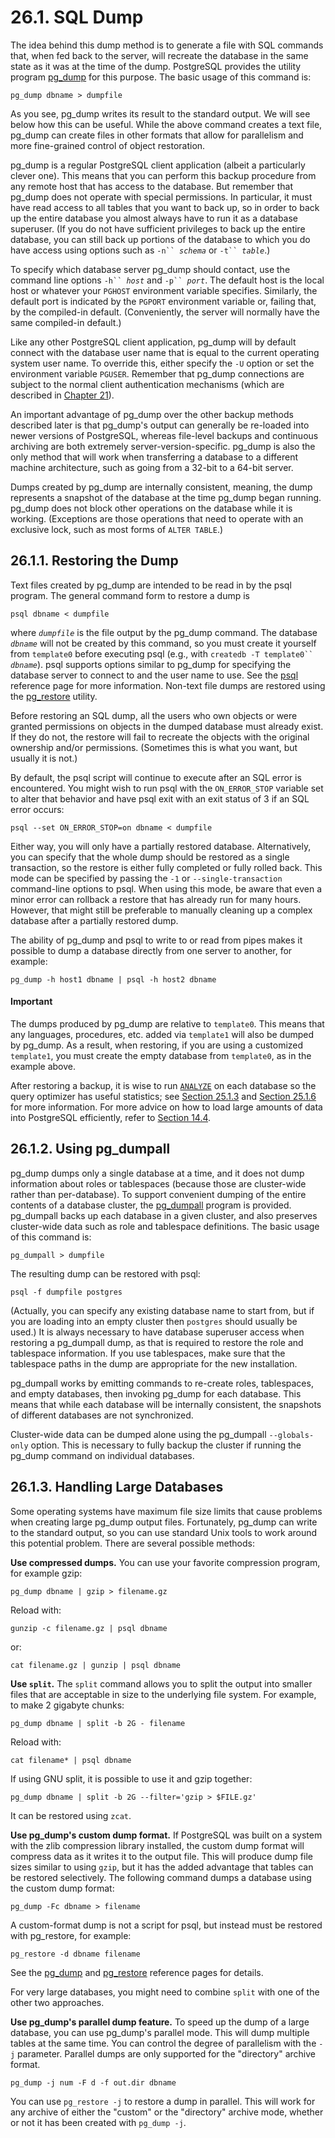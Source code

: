 # 26.1. SQL Dump

The idea behind this dump method is to generate a file with SQL commands that, when fed back to the server, will recreate the database in the same state as it was at the time of the dump. PostgreSQL provides the utility program [pg\_dump](https://www.postgresql.org/docs/15/app-pgdump.html) for this purpose. The basic usage of this command is:

```
pg_dump dbname > dumpfile
```

As you see, pg\_dump writes its result to the standard output. We will see below how this can be useful. While the above command creates a text file, pg\_dump can create files in other formats that allow for parallelism and more fine-grained control of object restoration.

pg\_dump is a regular PostgreSQL client application (albeit a particularly clever one). This means that you can perform this backup procedure from any remote host that has access to the database. But remember that pg\_dump does not operate with special permissions. In particular, it must have read access to all tables that you want to back up, so in order to back up the entire database you almost always have to run it as a database superuser. (If you do not have sufficient privileges to back up the entire database, you can still back up portions of the database to which you do have access using options such as `-n`` `_`schema`_ or `-t`` `_`table`_.)

To specify which database server pg\_dump should contact, use the command line options `-h`` `_`host`_ and `-p`` `_`port`_. The default host is the local host or whatever your `PGHOST` environment variable specifies. Similarly, the default port is indicated by the `PGPORT` environment variable or, failing that, by the compiled-in default. (Conveniently, the server will normally have the same compiled-in default.)

Like any other PostgreSQL client application, pg\_dump will by default connect with the database user name that is equal to the current operating system user name. To override this, either specify the `-U` option or set the environment variable `PGUSER`. Remember that pg\_dump connections are subject to the normal client authentication mechanisms (which are described in [Chapter 21](https://www.postgresql.org/docs/15/client-authentication.html)).

An important advantage of pg\_dump over the other backup methods described later is that pg\_dump's output can generally be re-loaded into newer versions of PostgreSQL, whereas file-level backups and continuous archiving are both extremely server-version-specific. pg\_dump is also the only method that will work when transferring a database to a different machine architecture, such as going from a 32-bit to a 64-bit server.

Dumps created by pg\_dump are internally consistent, meaning, the dump represents a snapshot of the database at the time pg\_dump began running. pg\_dump does not block other operations on the database while it is working. (Exceptions are those operations that need to operate with an exclusive lock, such as most forms of `ALTER TABLE`.)

## 26.1.1. Restoring the Dump

Text files created by pg\_dump are intended to be read in by the psql program. The general command form to restore a dump is

```
psql dbname < dumpfile
```

where _`dumpfile`_ is the file output by the pg\_dump command. The database _`dbname`_ will not be created by this command, so you must create it yourself from `template0` before executing psql (e.g., with `createdb -T template0`` `_`dbname`_). psql supports options similar to pg\_dump for specifying the database server to connect to and the user name to use. See the [psql](https://www.postgresql.org/docs/15/app-psql.html) reference page for more information. Non-text file dumps are restored using the [pg\_restore](https://www.postgresql.org/docs/15/app-pgrestore.html) utility.

Before restoring an SQL dump, all the users who own objects or were granted permissions on objects in the dumped database must already exist. If they do not, the restore will fail to recreate the objects with the original ownership and/or permissions. (Sometimes this is what you want, but usually it is not.)

By default, the psql script will continue to execute after an SQL error is encountered. You might wish to run psql with the `ON_ERROR_STOP` variable set to alter that behavior and have psql exit with an exit status of 3 if an SQL error occurs:

```
psql --set ON_ERROR_STOP=on dbname < dumpfile
```

Either way, you will only have a partially restored database. Alternatively, you can specify that the whole dump should be restored as a single transaction, so the restore is either fully completed or fully rolled back. This mode can be specified by passing the `-1` or `--single-transaction` command-line options to psql. When using this mode, be aware that even a minor error can rollback a restore that has already run for many hours. However, that might still be preferable to manually cleaning up a complex database after a partially restored dump.

The ability of pg\_dump and psql to write to or read from pipes makes it possible to dump a database directly from one server to another, for example:

```
pg_dump -h host1 dbname | psql -h host2 dbname
```

#### Important

The dumps produced by pg\_dump are relative to `template0`. This means that any languages, procedures, etc. added via `template1` will also be dumped by pg\_dump. As a result, when restoring, if you are using a customized `template1`, you must create the empty database from `template0`, as in the example above.

After restoring a backup, it is wise to run [`ANALYZE`](https://www.postgresql.org/docs/15/sql-analyze.html) on each database so the query optimizer has useful statistics; see [Section 25.1.3](https://www.postgresql.org/docs/15/routine-vacuuming.html#VACUUM-FOR-STATISTICS) and [Section 25.1.6](https://www.postgresql.org/docs/15/routine-vacuuming.html#AUTOVACUUM) for more information. For more advice on how to load large amounts of data into PostgreSQL efficiently, refer to [Section 14.4](https://www.postgresql.org/docs/15/populate.html).

## 26.1.2. Using pg\_dumpall

pg\_dump dumps only a single database at a time, and it does not dump information about roles or tablespaces (because those are cluster-wide rather than per-database). To support convenient dumping of the entire contents of a database cluster, the [pg\_dumpall](https://www.postgresql.org/docs/15/app-pg-dumpall.html) program is provided. pg\_dumpall backs up each database in a given cluster, and also preserves cluster-wide data such as role and tablespace definitions. The basic usage of this command is:

```
pg_dumpall > dumpfile
```

The resulting dump can be restored with psql:

```
psql -f dumpfile postgres
```

(Actually, you can specify any existing database name to start from, but if you are loading into an empty cluster then `postgres` should usually be used.) It is always necessary to have database superuser access when restoring a pg\_dumpall dump, as that is required to restore the role and tablespace information. If you use tablespaces, make sure that the tablespace paths in the dump are appropriate for the new installation.

pg\_dumpall works by emitting commands to re-create roles, tablespaces, and empty databases, then invoking pg\_dump for each database. This means that while each database will be internally consistent, the snapshots of different databases are not synchronized.

Cluster-wide data can be dumped alone using the pg\_dumpall `--globals-only` option. This is necessary to fully backup the cluster if running the pg\_dump command on individual databases.

## 26.1.3. Handling Large Databases

Some operating systems have maximum file size limits that cause problems when creating large pg\_dump output files. Fortunately, pg\_dump can write to the standard output, so you can use standard Unix tools to work around this potential problem. There are several possible methods:

**Use compressed dumps.** You can use your favorite compression program, for example gzip:

```
pg_dump dbname | gzip > filename.gz
```

Reload with:

```
gunzip -c filename.gz | psql dbname
```

or:

```
cat filename.gz | gunzip | psql dbname
```

**Use `split`.** The `split` command allows you to split the output into smaller files that are acceptable in size to the underlying file system. For example, to make 2 gigabyte chunks:

```
pg_dump dbname | split -b 2G - filename
```

Reload with:

```
cat filename* | psql dbname
```

If using GNU split, it is possible to use it and gzip together:

```
pg_dump dbname | split -b 2G --filter='gzip > $FILE.gz'
```

It can be restored using `zcat`.

**Use pg\_dump's custom dump format.** If PostgreSQL was built on a system with the zlib compression library installed, the custom dump format will compress data as it writes it to the output file. This will produce dump file sizes similar to using `gzip`, but it has the added advantage that tables can be restored selectively. The following command dumps a database using the custom dump format:

```
pg_dump -Fc dbname > filename
```

A custom-format dump is not a script for psql, but instead must be restored with pg\_restore, for example:

```
pg_restore -d dbname filename
```

See the [pg\_dump](https://www.postgresql.org/docs/15/app-pgdump.html) and [pg\_restore](https://www.postgresql.org/docs/15/app-pgrestore.html) reference pages for details.

For very large databases, you might need to combine `split` with one of the other two approaches.

**Use pg\_dump's parallel dump feature.** To speed up the dump of a large database, you can use pg\_dump's parallel mode. This will dump multiple tables at the same time. You can control the degree of parallelism with the `-j` parameter. Parallel dumps are only supported for the "directory" archive format.

```
pg_dump -j num -F d -f out.dir dbname
```

You can use `pg_restore -j` to restore a dump in parallel. This will work for any archive of either the "custom" or the "directory" archive mode, whether or not it has been created with `pg_dump -j`.
